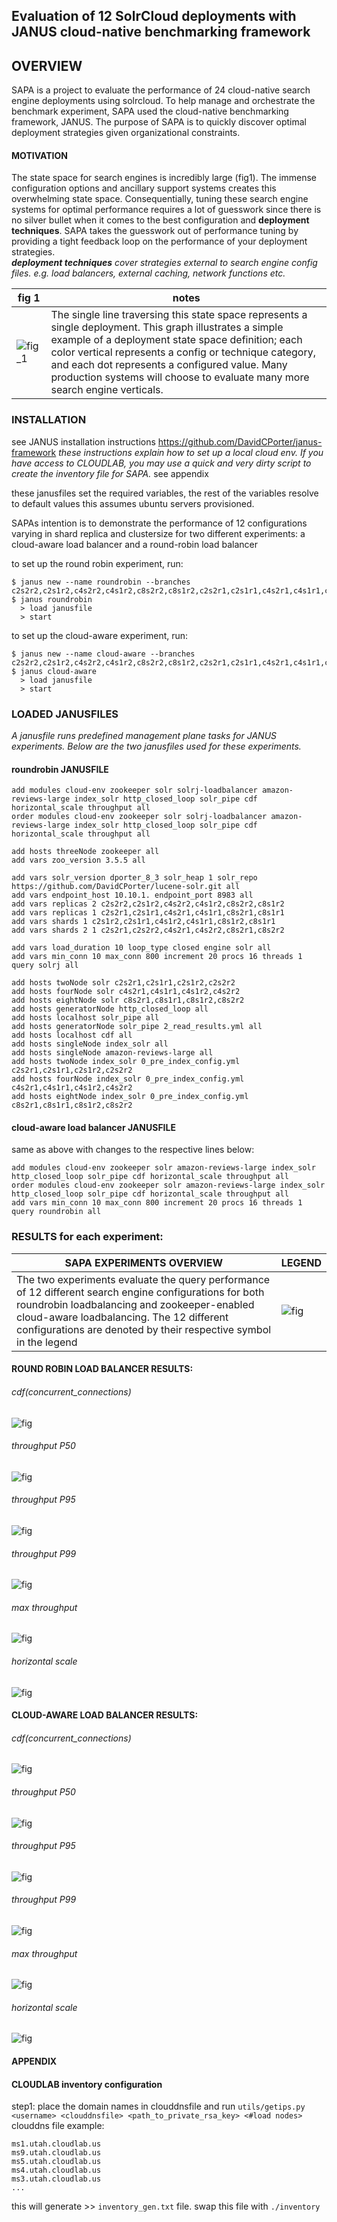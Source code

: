 ## Evaluation of 12 SolrCloud deployments with JANUS cloud-native benchmarking framework

## OVERVIEW

SAPA is a project to evaluate the performance of 24 cloud-native search engine deployments using solrcloud. To help manage and orchestrate the benchmark experiment, SAPA used the cloud-native benchmarking framework, JANUS. The purpose of SAPA is to quickly discover optimal deployment strategies given organizational constraints. 



#### MOTIVATION
The state space for search engines is incredibly large (fig1). The immense configuration options and ancillary support systems creates this overwhelming state space. Consequentially, tuning these search engine systems for optimal performance requires a lot of guesswork since there is no silver bullet when it comes to the best configuration and **deployment techniques**. SAPA takes the guesswork out of performance tuning by providing a tight feedback loop on the performance of your deployment strategies.  
***deployment techniques** cover strategies external to search engine config files. e.g. load balancers, external caching, network functions etc.*
 
 fig 1 | notes 
 ---- | ----
 ![fig_1](./utils/img/state_explosion.png) | The single line traversing this state space represents a single deployment. This graph illustrates a simple example of a deployment state space definition; each color vertical represents a config or technique category, and each dot represents a configured value. Many production systems will choose to evaluate many more search engine verticals.
 
### INSTALLATION
see JANUS installation instructions 
https://github.com/DavidCPorter/janus-framework
*these instructions explain how to set up a local cloud env. If you have access to CLOUDLAB, you may use a quick and very dirty script to create the inventory file for SAPA.* see appendix



these janusfiles set the required variables, the rest of the variables resolve to default values
this assumes ubuntu servers provisioned. 

SAPAs intention is to demonstrate the performance of 12 configurations varying in shard replica and clustersize for two different experiments: a cloud-aware load balancer and a round-robin load balancer


to set up the round robin experiment, run:
```
$ janus new --name roundrobin --branches c2s2r2,c2s1r2,c4s2r2,c4s1r2,c8s2r2,c8s1r2,c2s2r1,c2s1r1,c4s2r1,c4s1r1,c8s2r1,c8s1r1
$ janus roundrobin
  > load janusfile
  > start
```

to set up the cloud-aware experiment, run:
```
$ janus new --name cloud-aware --branches c2s2r2,c2s1r2,c4s2r2,c4s1r2,c8s2r2,c8s1r2,c2s2r1,c2s1r1,c4s2r1,c4s1r1,c8s2r1,c8s1r1`
$ janus cloud-aware
  > load janusfile
  > start
```
### LOADED JANUSFILES
*A janusfile runs predefined management plane tasks for JANUS experiments. Below are the two janusfiles used for these experiments.*

#### roundrobin JANUSFILE
```
add modules cloud-env zookeeper solr solrj-loadbalancer amazon-reviews-large index_solr http_closed_loop solr_pipe cdf horizontal_scale throughput all
order modules cloud-env zookeeper solr solrj-loadbalancer amazon-reviews-large index_solr http_closed_loop solr_pipe cdf horizontal_scale throughput all

add hosts threeNode zookeeper all
add vars zoo_version 3.5.5 all

add vars solr_version dporter_8_3 solr_heap 1 solr_repo https://github.com/DavidCPorter/lucene-solr.git all
add vars endpoint_host 10.10.1. endpoint_port 8983 all
add vars replicas 2 c2s2r2,c2s1r2,c4s2r2,c4s1r2,c8s2r2,c8s1r2
add vars replicas 1 c2s2r1,c2s1r1,c4s2r1,c4s1r1,c8s2r1,c8s1r1
add vars shards 1 c2s1r2,c2s1r1,c4s1r2,c4s1r1,c8s1r2,c8s1r1
add vars shards 2 1 c2s2r1,c2s2r2,c4s2r1,c4s2r2,c8s2r1,c8s2r2

add vars load_duration 10 loop_type closed engine solr all
add vars min_conn 10 max_conn 800 increment 20 procs 16 threads 1 query solrj all

add hosts twoNode solr c2s2r1,c2s1r1,c2s1r2,c2s2r2
add hosts fourNode solr c4s2r1,c4s1r1,c4s1r2,c4s2r2
add hosts eightNode solr c8s2r1,c8s1r1,c8s1r2,c8s2r2
add hosts generatorNode http_closed_loop all
add hosts localhost solr_pipe all
add hosts generatorNode solr_pipe 2_read_results.yml all
add hosts localhost cdf all
add hosts singleNode index_solr all
add hosts singleNode amazon-reviews-large all
add hosts twoNode index_solr 0_pre_index_config.yml c2s2r1,c2s1r1,c2s1r2,c2s2r2
add hosts fourNode index_solr 0_pre_index_config.yml c4s2r1,c4s1r1,c4s1r2,c4s2r2
add hosts eightNode index_solr 0_pre_index_config.yml c8s2r1,c8s1r1,c8s1r2,c8s2r2
```

#### cloud-aware load balancer JANUSFILE
same as above with changes to the respective lines below:
```
add modules cloud-env zookeeper solr amazon-reviews-large index_solr http_closed_loop solr_pipe cdf horizontal_scale throughput all
order modules cloud-env zookeeper solr amazon-reviews-large index_solr http_closed_loop solr_pipe cdf horizontal_scale throughput all
add vars min_conn 10 max_conn 800 increment 20 procs 16 threads 1 query roundrobin all
```


### RESULTS for each experiment:
 SAPA EXPERIMENTS OVERVIEW | LEGEND
 ---- | ----
The two experiments evaluate the query performance of 12 different search engine configurations for both roundrobin loadbalancing and zookeeper-enabled cloud-aware loadbalancing. The 12 different configurations are denoted by their respective symbol in the legend | ![fig](utils/img/cloud-aware/legend.png)

#### ROUND ROBIN LOAD BALANCER RESULTS:
###### cdf(concurrent_connections)
![fig](utils/img/roundrobin/cdfs/round-robin-gif.gif)
###### throughput P50
![fig](utils/img/roundrobin/throughput/rr_P50.png)
###### throughput P95
![fig](utils/img/roundrobin/throughput/rr_P95.png)
###### throughput P99
![fig](utils/img/roundrobin/throughput/rr_P99.png)
###### max throughput
![fig](utils/img/cloud-aware/solrj_max_throughput.png)
###### horizontal scale
![fig](utils/img/roundrobin/round_robin_scale.png)

#### CLOUD-AWARE LOAD BALANCER RESULTS:
###### cdf(concurrent_connections)
![fig](utils/img/cloud-aware/cdfs/solrj_cdf_gif.gif)
###### throughput P50
![fig](utils/img/cloud-aware/throughput/solrj_P50.png)
###### throughput P95
![fig](utils/img/cloud-aware/throughput/solrj_P95.png)
###### throughput P99
![fig](utils/img/cloud-aware/throughput/solrj_P99.png)
###### max throughput
![fig](utils/img/cloud-aware/solrj_max_throughput.png)
###### horizontal scale
![fig](utils/img/cloud-aware/solrj_horizontal_scaling.png)




#### APPENDIX

#### CLOUDLAB inventory configuration
step1: 
place the domain names in clouddnsfile and run `utils/getips.py <username> <clouddnsfile> <path_to_private_rsa_key> <#load nodes>` 
clouddns file example:
```
ms1.utah.cloudlab.us
ms9.utah.cloudlab.us
ms5.utah.cloudlab.us
ms4.utah.cloudlab.us
ms3.utah.cloudlab.us
...
```

this will generate >> `inventory_gen.txt` file. swap this file with `./inventory`
